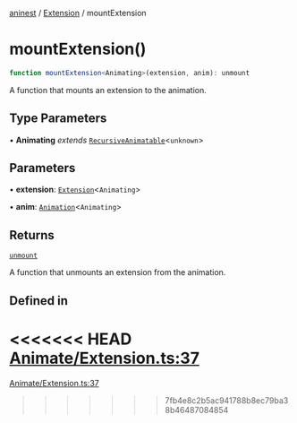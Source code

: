 [aninest](../../index.md) / [Extension](../index.md) / mountExtension

# mountExtension()

```ts
function mountExtension<Animating>(extension, anim): unmount
```

A function that mounts an extension to the animation.

## Type Parameters

• **Animating** *extends* [`RecursiveAnimatable`](../../AnimatableTypes/type-aliases/RecursiveAnimatable.md)\<`unknown`\>

## Parameters

• **extension**: [`Extension`](../type-aliases/Extension.md)\<`Animating`\>

• **anim**: [`Animation`](../../AnimatableTypes/type-aliases/Animation.md)\<`Animating`\>

## Returns

[`unmount`](../type-aliases/unmount.md)

A function that unmounts an extension from the animation.

## Defined in

<<<<<<< HEAD
[Animate/Extension.ts:37](https://github.com/zphrs/aninest/tree//core/src/Animate/Extension.ts#L37)
=======
[Animate/Extension.ts:37](https://github.com/zphrs/aninest/blob/37209a6/src/Animate/Extension.ts#L37)
>>>>>>> 7fb4e8c2b5ac941788b8ec79ba38b46487084854
